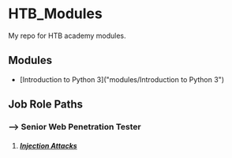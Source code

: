 # HTB_Modules

My repo for HTB academy modules.

## Modules

- [Introduction to Python 3]("modules/Introduction to Python 3")

## Job Role Paths

### --> Senior Web Penetration Tester

1. ##### [Injection Attacks](job_role_paths/senior_web_penetration_tester/injection_attacks)
